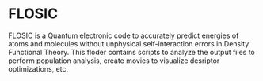# FLOSIC
FLOSIC is a Quantum electronic code to accurately predict energies of atoms and molecules without unphysical self-interaction errors in Density Functional Theory. This floder contains scripts to analyze the output files to perform population analysis, create movies to visualize desriptor optimizations, etc. 
